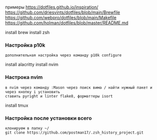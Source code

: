 примеры 
https://dotfiles.github.io/inspiration/
https://github.com/driesvints/dotfiles/blob/main/Brewfile
https://github.com/webpro/dotfiles/blob/main/Makefile
https://github.com/holman/dotfiles/blob/master/README.md

install brew 
install zsh
### Настройка p10k
```
дополнительная настройка через команду p10k configure
```
install alacritty
install nvim
### Настрока nvim
```
в nvim через команду :Mason через поиск вима / найти нужный пакет и через кнопку i установить
ставить pyright и linter flake8, форматтеры isort
```
install tmux

### Настройка после установки всего
```
клонируем в папку ~/
git clone https://github.com/postman17/.zsh_history_project.git
```

